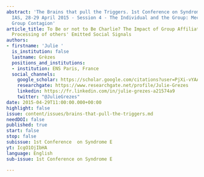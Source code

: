 ```yaml
---
abstract: 'The Brains that pull the Triggers. 1st Conference on Syndrome E, Paris
  IAS, 28-29 April 2015 - Session 4 - The Individual and the Group: Mechanisms of
  Group Contagion'
article_title: To Be or not to Be Charlie? The Impact of Group Affiliation on the
  Processing of others' Emitted Social Signals
authors:
- firstname: 'Julie '
  is_institution: false
  lastname: Grèzes
  positions_and_institutions:
  - institution: ENS Paris, France
  social_channels:
    google_scholar: https://scholar.google.com/citations?user=PjXi-vYAAAAJ&hl=fr
    researchgate: https://www.researchgate.net/profile/Julie-Grezes
    linkedin: https://fr.linkedin.com/in/julie-grezes-a21574a9
    twitter: "@JulieGrezes"
date: 2015-04-29T11:00:00.000+00:00
highlight: false
issue: content/issues/brains-that-pull-the-triggers.md
needDOI: false
published: true
start: false
stop: false
subissue: 1st Conference  on Syndrome E
yt: IcgO1OjIbHA
language: English
sub-issue: 1st Conference on Syndrome E

---
```

<Youtube yt="IcgO1OjIbHA" caption="To be or not to be Charlie? The impact of group affiliation on the processing of others' emitted social signals" start="false" stop="false"></Youtube>